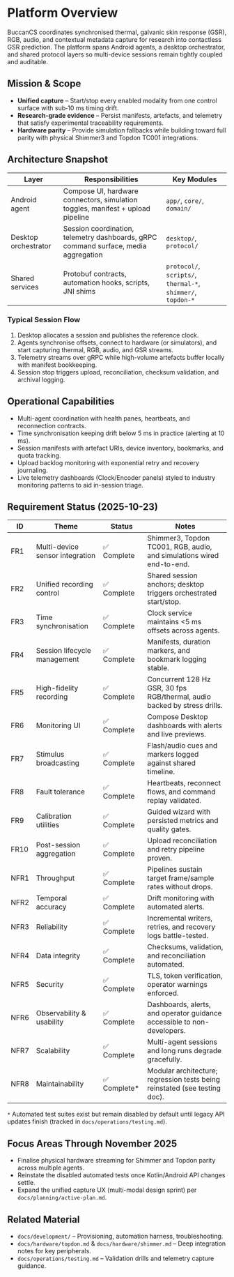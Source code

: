 # Platform Overview

BuccanCS coordinates synchronised thermal, galvanic skin response (GSR), RGB,
audio, and contextual metadata capture for research into contactless GSR
prediction. The platform spans Android agents, a desktop orchestrator, and
shared protocol layers so multi-device sessions remain tightly coupled and
auditable.

## Mission & Scope

- **Unified capture** – Start/stop every enabled modality from one control
  surface with sub‑10 ms timing drift.
- **Research-grade evidence** – Persist manifests, artefacts, and telemetry that
  satisfy experimental traceability requirements.
- **Hardware parity** – Provide simulation fallbacks while building toward full
  parity with physical Shimmer3 and Topdon TC001 integrations.

## Architecture Snapshot

| Layer | Responsibilities | Key Modules |
|-------|------------------|--------------|
| Android agent | Compose UI, hardware connectors, simulation toggles, manifest + upload pipeline | `app/`, `core/`, `domain/` |
| Desktop orchestrator | Session coordination, telemetry dashboards, gRPC command surface, media aggregation | `desktop/`, `protocol/` |
| Shared services | Protobuf contracts, automation hooks, scripts, JNI shims | `protocol/`, `scripts/`, `thermal-*`, `shimmer/`, `topdon-*` |

### Typical Session Flow

1. Desktop allocates a session and publishes the reference clock.
2. Agents synchronise offsets, connect to hardware (or simulators), and start
   capturing thermal, RGB, audio, and GSR streams.
3. Telemetry streams over gRPC while high-volume artefacts buffer locally with
   manifest bookkeeping.
4. Session stop triggers upload, reconciliation, checksum validation, and
   archival logging.

## Operational Capabilities

- Multi-agent coordination with health panes, heartbeats, and reconnection
  contracts.
- Time synchronisation keeping drift below 5 ms in practice (alerting at 10 ms).
- Session manifests with artefact URIs, device inventory, bookmarks, and quota
  tracking.
- Upload backlog monitoring with exponential retry and recovery journaling.
- Live telemetry dashboards (Clock/Encoder panels) styled to industry monitoring
  patterns to aid in-session triage.

## Requirement Status (2025-10-23)

| ID | Theme | Status | Notes |
|----|-------|--------|-------|
| FR1 | Multi-device sensor integration | ✅ Complete | Shimmer3, Topdon TC001, RGB, audio, and simulations wired end-to-end. |
| FR2 | Unified recording control | ✅ Complete | Shared session anchors; desktop triggers orchestrated start/stop. |
| FR3 | Time synchronisation | ✅ Complete | Clock service maintains <5 ms offsets across agents. |
| FR4 | Session lifecycle management | ✅ Complete | Manifests, duration markers, and bookmark logging stable. |
| FR5 | High-fidelity recording | ✅ Complete | Concurrent 128 Hz GSR, 30 fps RGB/thermal, audio backed by stress drills. |
| FR6 | Monitoring UI | ✅ Complete | Compose Desktop dashboards with alerts and live previews. |
| FR7 | Stimulus broadcasting | ✅ Complete | Flash/audio cues and markers logged against shared timeline. |
| FR8 | Fault tolerance | ✅ Complete | Heartbeats, reconnect flows, and command replay validated. |
| FR9 | Calibration utilities | ✅ Complete | Guided wizard with persisted metrics and quality gates. |
| FR10 | Post-session aggregation | ✅ Complete | Upload reconciliation and retry pipeline proven. |
| NFR1 | Throughput | ✅ Complete | Pipelines sustain target frame/sample rates without drops. |
| NFR2 | Temporal accuracy | ✅ Complete | Drift monitoring with automated alerts. |
| NFR3 | Reliability | ✅ Complete | Incremental writers, retries, and recovery logs battle-tested. |
| NFR4 | Data integrity | ✅ Complete | Checksums, validation, and reconciliation automated. |
| NFR5 | Security | ✅ Complete | TLS, token verification, operator warnings enforced. |
| NFR6 | Observability & usability | ✅ Complete | Dashboards, alerts, and operator guidance accessible to non-developers. |
| NFR7 | Scalability | ✅ Complete | Multi-agent sessions and long runs degrade gracefully. |
| NFR8 | Maintainability | ✅ Complete* | Modular architecture; regression tests being reinstated (see testing doc). |

`*` Automated test suites exist but remain disabled by default until legacy API
updates finish (tracked in `docs/operations/testing.md`).

## Focus Areas Through November 2025

- Finalise physical hardware streaming for Shimmer and Topdon parity across
  multiple agents.
- Reinstate the disabled automated tests once Kotlin/Android API changes settle.
- Expand the unified capture UX (multi-modal design sprint) per
  `docs/planning/active-plan.md`.

## Related Material

- `docs/development/` – Provisioning, automation harness, troubleshooting.
- `docs/hardware/topdon.md` & `docs/hardware/shimmer.md` – Deep integration
  notes for key peripherals.
- `docs/operations/testing.md` – Validation drills and telemetry capture
  guidance.
